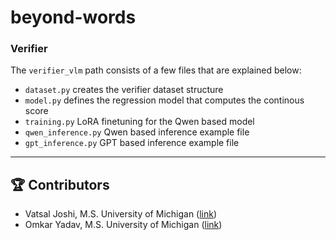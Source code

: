 # beyond-words


### Verifier

The `verifier_vlm` path consists of a few files that are explained below:

- `dataset.py` creates the verifier dataset structure 
- `model.py` defines the regression model that computes the continous score
- `training.py` LoRA finetuning for the Qwen based model 
- `qwen_inference.py` Qwen based inference example file
- `gpt_inference.py` GPT based inference example file

---

## 🏆 Contributors

- Vatsal Joshi, M.S. University of Michigan ([link](https://github.com/jvatsal21))
- Omkar Yadav, M.S. University of Michigan ([link](https://github.com/omkar-yadav-12))

